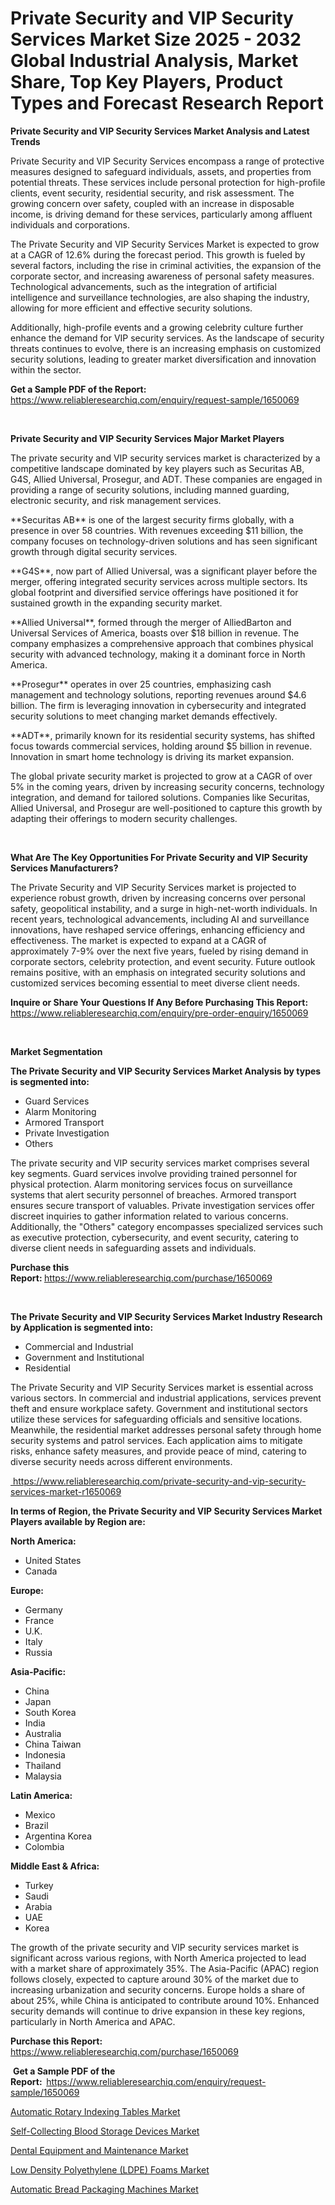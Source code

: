 <p><h1>Private Security and VIP Security Services Market Size 2025 - 2032 Global Industrial Analysis, Market Share, Top Key Players, Product Types and Forecast Research Report</h1></p><p><strong>Private Security and VIP Security Services Market Analysis and Latest Trends</strong></p>
<p><p>Private Security and VIP Security Services encompass a range of protective measures designed to safeguard individuals, assets, and properties from potential threats. These services include personal protection for high-profile clients, event security, residential security, and risk assessment. The growing concern over safety, coupled with an increase in disposable income, is driving demand for these services, particularly among affluent individuals and corporations.</p><p>The Private Security and VIP Security Services Market is expected to grow at a CAGR of 12.6% during the forecast period. This growth is fueled by several factors, including the rise in criminal activities, the expansion of the corporate sector, and increasing awareness of personal safety measures. Technological advancements, such as the integration of artificial intelligence and surveillance technologies, are also shaping the industry, allowing for more efficient and effective security solutions. </p><p>Additionally, high-profile events and a growing celebrity culture further enhance the demand for VIP security services. As the landscape of security threats continues to evolve, there is an increasing emphasis on customized security solutions, leading to greater market diversification and innovation within the sector.</p></p>
<p><strong>Get a Sample PDF of the Report:&nbsp;</strong> <a href="https://www.reliableresearchiq.com/enquiry/request-sample/1650069?utm_campaign=1087&utm_medium=2&utm_source=Github&utm_content=ia&utm_term=23032025&utm_id=private-security-and-vip-security-services">https://www.reliableresearchiq.com/enquiry/request-sample/1650069</a></p>
<p>&nbsp;</p>
<p><strong>Private Security and VIP Security Services Major Market Players</strong></p>
<p><p>The private security and VIP security services market is characterized by a competitive landscape dominated by key players such as Securitas AB, G4S, Allied Universal, Prosegur, and ADT. These companies are engaged in providing a range of security solutions, including manned guarding, electronic security, and risk management services.</p><p>**Securitas AB** is one of the largest security firms globally, with a presence in over 58 countries. With revenues exceeding $11 billion, the company focuses on technology-driven solutions and has seen significant growth through digital security services. </p><p>**G4S**, now part of Allied Universal, was a significant player before the merger, offering integrated security services across multiple sectors. Its global footprint and diversified service offerings have positioned it for sustained growth in the expanding security market.</p><p>**Allied Universal**, formed through the merger of AlliedBarton and Universal Services of America, boasts over $18 billion in revenue. The company emphasizes a comprehensive approach that combines physical security with advanced technology, making it a dominant force in North America.</p><p>**Prosegur** operates in over 25 countries, emphasizing cash management and technology solutions, reporting revenues around $4.6 billion. The firm is leveraging innovation in cybersecurity and integrated security solutions to meet changing market demands effectively.</p><p>**ADT**, primarily known for its residential security systems, has shifted focus towards commercial services, holding around $5 billion in revenue. Innovation in smart home technology is driving its market expansion.</p><p>The global private security market is projected to grow at a CAGR of over 5% in the coming years, driven by increasing security concerns, technology integration, and demand for tailored solutions. Companies like Securitas, Allied Universal, and Prosegur are well-positioned to capture this growth by adapting their offerings to modern security challenges.</p></p>
<p>&nbsp;</p>
<p><strong>What Are The Key Opportunities For Private Security and VIP Security Services Manufacturers?</strong></p>
<p><p>The Private Security and VIP Security Services market is projected to experience robust growth, driven by increasing concerns over personal safety, geopolitical instability, and a surge in high-net-worth individuals. In recent years, technological advancements, including AI and surveillance innovations, have reshaped service offerings, enhancing efficiency and effectiveness. The market is expected to expand at a CAGR of approximately 7-9% over the next five years, fueled by rising demand in corporate sectors, celebrity protection, and event security. Future outlook remains positive, with an emphasis on integrated security solutions and customized services becoming essential to meet diverse client needs.</p></p>
<p><strong>Inquire or Share Your Questions If Any Before Purchasing This Report:</strong> <a href="https://www.reliableresearchiq.com/enquiry/pre-order-enquiry/1650069?utm_campaign=1087&utm_medium=2&utm_source=Github&utm_content=ia&utm_term=23032025&utm_id=private-security-and-vip-security-services">https://www.reliableresearchiq.com/enquiry/pre-order-enquiry/1650069</a></p>
<p>&nbsp;</p>
<p><strong>Market Segmentation</strong></p>
<p><strong>The Private Security and VIP Security Services Market Analysis by types is segmented into:</strong></p>
<p><ul><li>Guard Services</li><li>Alarm Monitoring</li><li>Armored Transport</li><li>Private Investigation</li><li>Others</li></ul></p>
<p><p>The private security and VIP security services market comprises several key segments. Guard services involve providing trained personnel for physical protection. Alarm monitoring services focus on surveillance systems that alert security personnel of breaches. Armored transport ensures secure transport of valuables. Private investigation services offer discreet inquiries to gather information related to various concerns. Additionally, the "Others" category encompasses specialized services such as executive protection, cybersecurity, and event security, catering to diverse client needs in safeguarding assets and individuals.</p></p>
<p><strong>Purchase this Report:&nbsp;</strong><a href="https://www.reliableresearchiq.com/purchase/1650069?utm_campaign=1087&utm_medium=2&utm_source=Github&utm_content=ia&utm_term=23032025&utm_id=private-security-and-vip-security-services">https://www.reliableresearchiq.com/purchase/1650069</a></p>
<p>&nbsp;</p>
<p><strong>The Private Security and VIP Security Services Market Industry Research by Application is segmented into:</strong></p>
<p><ul><li>Commercial and Industrial</li><li>Government and Institutional</li><li>Residential</li></ul></p>
<p><p>The Private Security and VIP Security Services market is essential across various sectors. In commercial and industrial applications, services prevent theft and ensure workplace safety. Government and institutional sectors utilize these services for safeguarding officials and sensitive locations. Meanwhile, the residential market addresses personal safety through home security systems and patrol services. Each application aims to mitigate risks, enhance safety measures, and provide peace of mind, catering to diverse security needs across different environments.</p></p>
<p><a href="https://www.reliableresearchiq.com/private-security-and-vip-security-services-market-r1650069?utm_campaign=1087&utm_medium=2&utm_source=Github&utm_content=ia&utm_term=23032025&utm_id=private-security-and-vip-security-services">&nbsp;https://www.reliableresearchiq.com/private-security-and-vip-security-services-market-r1650069</a></p>
<p><strong>In terms of Region, the Private Security and VIP Security Services Market Players available by Region are:</strong></p>
<p>
    <p> <strong> North America: </strong>
        <ul>
            <li>United States</li>
            <li>Canada</li>
        </ul>
        </p> 
    <p> <strong> Europe: </strong>
        <ul>
            <li>Germany</li>
            <li>France</li>
            <li>U.K.</li>
            <li>Italy</li>
            <li>Russia</li>
        </ul>
        </p> 
    <p> <strong> Asia-Pacific: </strong>
        <ul>
            <li>China</li>
            <li>Japan</li>
            <li>South Korea</li>
            <li>India</li>
            <li>Australia</li>
            <li>China Taiwan</li>
            <li>Indonesia</li>
            <li>Thailand</li>
            <li>Malaysia</li>
        </ul>
        </p> 
    <p> <strong> Latin America: </strong>
        <ul>
            <li>Mexico</li>
            <li>Brazil</li>
            <li>Argentina Korea</li>
            <li>Colombia</li>
        </ul>
        </p> 
    <p> <strong> Middle East & Africa: </strong>
        <ul>
            <li>Turkey</li>
            <li>Saudi</li>
            <li>Arabia</li>
            <li>UAE</li>
            <li>Korea</li>
        </ul>
    </p>
    </p>
<p><p>The growth of the private security and VIP security services market is significant across various regions, with North America projected to lead with a market share of approximately 35%. The Asia-Pacific (APAC) region follows closely, expected to capture around 30% of the market due to increasing urbanization and security concerns. Europe holds a share of about 25%, while China is anticipated to contribute around 10%. Enhanced security demands will continue to drive expansion in these key regions, particularly in North America and APAC.</p></p>
<p><strong>Purchase this Report: </strong><a href="https://www.reliableresearchiq.com/purchase/1650069?utm_campaign=1087&utm_medium=2&utm_source=Github&utm_content=ia&utm_term=23032025&utm_id=private-security-and-vip-security-services">https://www.reliableresearchiq.com/purchase/1650069</a></p>
<p>&nbsp;<strong>Get a Sample PDF of the Report:&nbsp;&nbsp;</strong><a href="https://www.reliableresearchiq.com/enquiry/request-sample/1650069?utm_campaign=1087&utm_medium=2&utm_source=Github&utm_content=ia&utm_term=23032025&utm_id=private-security-and-vip-security-services">https://www.reliableresearchiq.com/enquiry/request-sample/1650069</a></p>
<p><strong></strong></p>
<p><p><a href="https://github.com/linnuripat/Market-Research-Report-List-1/blob/main/automatic-rotary-indexing-tables-market.md?utm_campaign=1087&utm_medium=2&utm_source=Github&utm_content=ia&utm_term=23032025&utm_id=private-security-and-vip-security-services">Automatic Rotary Indexing Tables Market</a></p><p><a href="https://github.com/borsiflorsfa/Market-Research-Report-List-1/blob/main/self-collecting-blood-storage-devices-market.md?utm_campaign=1087&utm_medium=2&utm_source=Github&utm_content=ia&utm_term=23032025&utm_id=private-security-and-vip-security-services">Self-Collecting Blood Storage Devices Market</a></p><p><a href="https://github.com/ikokwuihepa/Market-Research-Report-List-1/blob/main/dental-equipment-and-maintenance-market.md?utm_campaign=1087&utm_medium=2&utm_source=Github&utm_content=ia&utm_term=23032025&utm_id=private-security-and-vip-security-services">Dental Equipment and Maintenance Market</a></p><p><a href="https://github.com/bibzmuiko/Market-Research-Report-List-1/blob/main/low-density-polyethylene-ldpe-foams-market.md?utm_campaign=1087&utm_medium=2&utm_source=Github&utm_content=ia&utm_term=23032025&utm_id=private-security-and-vip-security-services">Low Density Polyethylene (LDPE) Foams Market</a></p><p><a href="https://github.com/larotnanonhx/Market-Research-Report-List-1/blob/main/automatic-bread-packaging-machines-market.md?utm_campaign=1087&utm_medium=2&utm_source=Github&utm_content=ia&utm_term=23032025&utm_id=private-security-and-vip-security-services">Automatic Bread Packaging Machines Market</a></p></p>